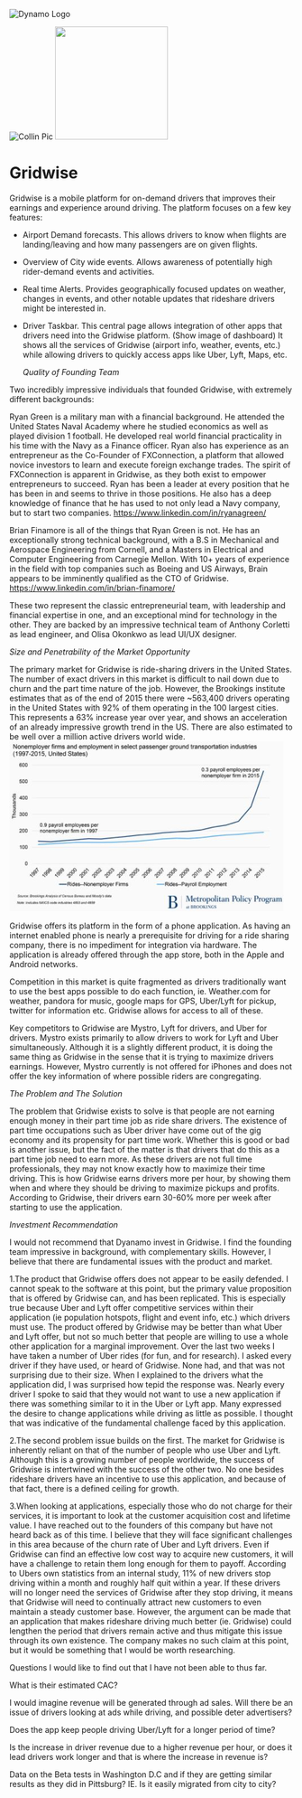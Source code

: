 ![Dynamo Logo](http://dynamo.vc/img/dynamo-fulllogo.png)


![Collin Pic](https://media.licdn.com/mpr/mpr/shrinknp_200_200/AAEAAQAAAAAAAAl4AAAAJGJiYThlNTljLWY5YTMtNDkyMS05MTg5LTgxNTZlNzlmNDkwZg.jpg)
<img src="https://gridwise.io/wp-content/uploads/2017/02/cropped-160905-Gridwise-Logo-REV-500-only2-270x270.png" width="200" height="200" />
# Gridwise


Gridwise is a mobile platform for on-demand drivers that improves their earnings and experience around driving. The platform focuses on a few key features: 
* Airport Demand forecasts. This allows drivers to know when flights are landing/leaving and how many passengers are on given flights. 
* Overview of City wide events. Allows awareness of potentially high rider-demand events and activities. 
* Real time Alerts. Provides geographically focused updates on weather, changes in events, and other notable updates that rideshare drivers might be interested in. 
* Driver Taskbar. This central page allows integration of other apps that drivers need into the Gridwise platform. (Show image of dashboard) It shows all the services of Gridwise (airport info, weather, events, etc.) while allowing drivers to quickly access apps like Uber, Lyft, Maps, etc. 

  
   *Quality of Founding Team*
   
Two incredibly impressive individuals that founded Gridwise, with extremely different backgrounds:

Ryan Green is a military man with a financial background. He attended the United States Naval Academy where he studied economics as well as played division 1 football. He developed real world financial practicality in his time with the Navy as a Finance officer.  Ryan also has experience as an entrepreneur as the Co-Founder of FXConnection, a platform that allowed novice investors to learn and execute foreign exchange trades. The spirit of FXConnection is apparent in Gridwise, as they both exist to empower entrepreneurs to succeed. Ryan has been a leader at every position that he has been in and seems to thrive in those positions. He also has a deep knowledge of finance that he has used to not only lead a Navy company, but to start two companies. https://www.linkedin.com/in/ryanagreen/

Brian Finamore is all of the things that Ryan Green is not. He has an exceptionally strong technical background, with a B.S in Mechanical and Aerospace Engineering from Cornell, and a Masters in Electrical and Computer Engineering from Carnegie Mellon. With 10+ years of experience in the field with top companies such as Boeing and US Airways, Brain appears to be imminently qualified as the CTO of Gridwise. https://www.linkedin.com/in/brian-finamore/

These two represent the classic entrepreneurial team, with leadership and financial expertise in one, and an exceptional mind for technology in the other. They are backed by an impressive technical team of Anthony Corletti as lead engineer, and Olisa Okonkwo as lead UI/UX designer.

 
   *Size and Penetrability of the Market Opportunity*
   
   The primary market for Gridwise is ride-sharing drivers in the United States. The number of exact drivers in this market is difficult to nail down due to churn and the part time nature of the job. However, the Brookings institute estimates that as of the end of 2015 there were ~563,400 drivers operating in the United States with 92% of them operating in the 100 largest cities.  This represents a 63% increase year over year, and shows an acceleration of an already impressive growth trend in the US. There are also estimated to be well over a million active drivers world wide.
![](https://raw.githubusercontent.com/CollinThul/Dynamo-Case/master/rideshare.JPG)  
  
Gridwise offers its platform in the form of a phone application. As having an internet enabled phone is nearly a prerequisite for driving for a ride sharing company, there is no impediment for integration via hardware. The application is already offered through the app store, both in the Apple and Android networks. 

Competition in this market is quite fragmented as drivers traditionally want to use the best apps possible to do each function, ie. Weather.com for weather, pandora for music, google maps for GPS, Uber/Lyft for pickup, twitter for information etc.  Gridwise allows for access to all of these.

Key competitors to Gridwise are Mystro, Lyft for drivers, and Uber for drivers. Mystro exists primarily to allow drivers to work for Lyft and Uber simultaneously. Although it is a slightly different product, it is doing the same thing as Gridwise in the sense that it is trying to maximize drivers earnings. However, Mystro currently is not offered for iPhones and does not offer the key information of where possible riders are congregating. 

  
   *The Problem and The Solution*
   
  The problem that Gridwise exists to solve is that people are not earning enough money in their part time job as ride share drivers. The existence of part time occupations such as Uber driver have come out of the gig economy and its propensity for part time work. Whether this is good or bad is another issue, but the fact of the matter is that drivers that do this as a part time job need to earn more. As these drivers are not full time professionals, they may not know exactly how to maximize their time driving. This is how Gridwise earns drivers more per hour, by showing them when and where they should be driving to maximize pickups and profits. According to Gridwise, their drivers earn 30-60% more per week after starting to use the application. 
  
  
   *Investment Recommendation*
   
   I would not recommend that Dyanamo invest in Gridwise. I find the founding team impressive in background, with complementary skills. However, I believe that there are fundamental issues with the product and market.
   
1.The product that Gridwise offers does not appear to be easily defended. I cannot speak to the software at this point, but the primary value proposition that is offered by Gridwise can, and has been replicated. This is especially true because Uber and Lyft offer competitive services within their application (ie population hotspots, flight and event info, etc.) which drivers must use. The product offered by Gridwise may be better than what Uber and Lyft offer, but not so much better that people are willing to use a whole other application for a marginal improvement. Over the last two weeks I have taken a number of Uber rides (for fun, and for research). I asked every driver if they have used, or heard of Gridwise. None had, and that was not surprising due to their size. When I explained to the drivers what the application did, I was surprised how tepid the response was. Nearly every driver I spoke to said that they would not want to use a new application if there was something similar to it in the Uber or Lyft app. Many expressed the desire to change applications while driving as little as possible. I thought that was indicative of the fundamental challenge faced by this application.

2.The second problem issue builds on the first. The market for Gridwise is inherently reliant on that of the number of people who use Uber and Lyft. Although this is a growing number of people worldwide, the success of Gridwise is intertwined with the success of the other two. No one besides rideshare drivers have an incentive to use this application, and because of that fact, there is a defined ceiling for growth. 

3.When looking at applications, especially those who do not charge for their services, it is important to look at the customer acquisition cost and lifetime value. I have reached out to the founders of this company but have not heard back as of this time. I believe that they will face significant challenges in this area because of the churn rate of Uber and Lyft drivers. Even if Gridwise can find an effective low cost way to acquire new customers, it will have a challenge to retain them long enough for them to payoff. According to Ubers own statistics from an internal study, 11% of new drivers stop driving within a month and roughly half quit within a year. If these drivers will no longer need the services of Gridwise after they stop driving, it means that Gridwise will need to continually attract new customers to even maintain a steady customer base. However, the argument can be made that an application that makes rideshare driving much better (ie. Gridwise) could lengthen the period that drivers remain active and thus mitigate this issue through its own existence. The company makes no such claim at this point, but it would be something that I would be worth researching.

Questions I would like to find out that I have not been able to thus far. 

What is their estimated CAC?

I would imagine revenue will be generated through ad sales. Will there be an issue of drivers looking at ads while driving, and possible deter advertisers?

Does the app keep people driving Uber/Lyft for a longer period of time?

Is the increase in driver revenue due to a higher revenue per hour, or does it lead drivers work longer and that is where the increase in revenue is?

Data on the Beta tests in Washington D.C and if they are getting similar results as they did in Pittsburg? IE. Is it easily migrated from city to city?

 
